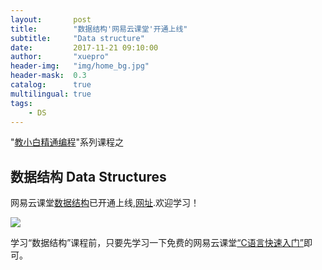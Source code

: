 ```yaml
---
layout:       post
title:        "数据结构'网易云课堂'开通上线"
subtitle:     "Data structure"
date:         2017-11-21 09:10:00
author:       "xuepro"
header-img:   "img/home_bg.jpg"
header-mask:  0.3
catalog:      true
multilingual: true
tags:
    - DS
---
```



"[教小白精通编程](https://weibo.com/6196175626)"系列课程之

## 数据结构 Data Structures

网易云课堂[数据结构](https://study.163.com/course/introduction.htm?courseId=1004703004)已开通上线,[网址](http://study.163.com/course/introduction.htm?courseId=1004703004#/courseDetail?tab=1).欢迎学习！

![](https://wx2.sinaimg.cn/mw690/006Lkwkygy1fn4fdp7yhwj30ps2aggos.jpg)

学习“数据结构”课程前，只要先学习一下免费的网易云课堂[“C语言快速入门”](https://study.163.com/course/courseMain.htm?courseId=1004489020)即可。

